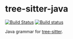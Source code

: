 tree-sitter-java
================

[![Build Status](https://travis-ci.org/tree-sitter/tree-sitter-java.svg?branch=master)](https://travis-ci.org/tree-sitter/tree-sitter-java)
[![Build status](https://ci.appveyor.com/api/projects/status/12nl5pyqvl75g2ws/branch/master?svg=true)](https://ci.appveyor.com/project/maxbrunsfeld/tree-sitter-java/branch/master)

Java grammar for [tree-sitter](https://github.com/tree-sitter/tree-sitter).
